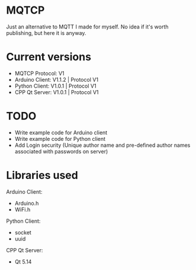 # MQTCP
Just an alternative to MQTT I made for myself. No idea if it's worth publishing, but here it is anyway.

# Current versions
- MQTCP Protocol: V1
- Arduino Client: V1.1.2 | Protocol V1
- Python Client: V1.0.1 | Protocol V1
- CPP Qt Server: V1.0.1 | Protocol V1

# TODO
- Write example code for Arduino client
- Write example code for Python client
- Add Login security (Unique author name and pre-defined author names associated with passwords on server)

# Libraries used

Arduino Client:
- Arduino.h
- WiFi.h

Python Client:
- socket
- uuid
  
CPP Qt Server:
- Qt 5.14
